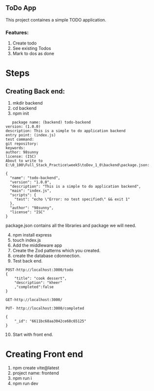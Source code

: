 ## ToDo App
This project containes a simple TODO application.

### Features:
1. Create todo
2. See existing Todos
3. Mark to dos as done

# Steps
## Creating Back end:
1. mkdir backend
2. cd backend
3. npm init
```
   package name: (backend) todo-backend
version: (1.0.0)                                                                                                          
description: This is a simple to do application backend                                                                   
entry point: (index.js)
test command:                                                                                                             
git repository:                                                                                                           
keywords:                                                                                                                 
author: 98sunny
license: (ISC)                                                                                                            
About to write to E:\0_100\Full_Stack_Practice\week5\toDov_1_0\backend\package.json:

{
  "name": "todo-backend",
  "version": "1.0.0",
  "description": "This is a simple to do application backend",
  "main": "index.js",
  "scripts": {
    "test": "echo \"Error: no test specified\" && exit 1"
  },
  "author": "98sunny",
  "license": "ISC"
}

```
package.json contains all the libraries and package we will need.

4. npm install express
5. touch index.js
6. Add the middleware app
7. Create the Zod patterns which you created.
8. create the database cdonnection.
9. Test back end.
```
POST-http://localhost:3000/todo
{
    "title": "cook dessert",
    "description": "kheer"
    ,"completed":false
}

GET-http://localhost:3000/

PUT- http://localhost:3000/completed

{
    "_id": "6611bc68aa3042ce68c65125"
}
```
10. Start with front end.

# Creating Front end
1. npm create vite@latest
2. project name: frontend
3. npm run i
4. npm run dev

